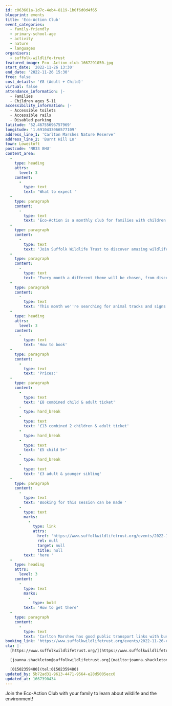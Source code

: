 ```yaml
---
id: c063601a-1d7c-4eb4-8119-1b0f6d0d4f65
blueprint: events
title: 'Eco-Action Club'
event_categories:
  - family-friendly
  - primary-school-age
  - activity
  - nature
  - languages
organisers:
  - suffolk-wildlife-trust
featured_image: Eco--Action-club-1667291050.jpg
start_date: '2022-11-26 13:30'
end_date: '2022-11-26 15:30'
free: false
cost_details: '£8 (Adult + Child)'
virtual: false
attendance_information: |-
  - Families
  - Children ages 5-11
accessibility_information: |-
  - Accessible toilets
  - Accessible rails 
  - Disabled parking
latitude: '52.46755696757969'
longitude: '1.6910433066577109'
address_line_1: 'Carlton Marshes Nature Reserve'
address_line_2: 'Burnt Hill Ln'
town: Lowestoft
postcode: 'NR33 8HU'
content_area:
  -
    type: heading
    attrs:
      level: 3
    content:
      -
        type: text
        text: 'What to expect '
  -
    type: paragraph
    content:
      -
        type: text
        text: 'Eco-Action is a monthly club for families with children aged 5-11 years.'
  -
    type: paragraph
    content:
      -
        type: text
        text: 'Join Suffolk Wildlife Trust to discover amazing wildlife on your doorstep and be inspired to take action to give nature a helping hand. Also, keep a record of your eco-actions and earn awards!'
  -
    type: paragraph
    content:
      -
        type: text
        text: "Every month a different theme will be chosen, from discovering more about plants for pollinators, building nest boxes, making your garden hedgehog-friendly, and lots more.\_"
  -
    type: paragraph
    content:
      -
        type: text
        text: 'This month we''re searching for animal tracks and signs!'
  -
    type: heading
    attrs:
      level: 3
    content:
      -
        type: text
        text: 'How to book'
  -
    type: paragraph
    content:
      -
        type: text
        text: 'Prices:'
  -
    type: paragraph
    content:
      -
        type: text
        text: '£8 combined child & adult ticket'
      -
        type: hard_break
      -
        type: text
        text: '£13 combined 2 children & adult ticket'
      -
        type: hard_break
      -
        type: text
        text: '£5 child 5+'
      -
        type: hard_break
      -
        type: text
        text: '£3 adult & younger sibling'
  -
    type: paragraph
    content:
      -
        type: text
        text: 'Booking for this session can be made '
      -
        type: text
        marks:
          -
            type: link
            attrs:
              href: 'https://www.suffolkwildlifetrust.org/events/2022-11-26-eco-action-club'
              rel: null
              target: null
              title: null
        text: 'here '
  -
    type: heading
    attrs:
      level: 3
    content:
      -
        type: text
        marks:
          -
            type: bold
        text: 'How to get there'
  -
    type: paragraph
    content:
      -
        type: text
        text: 'Carlton Marshes has good public transport links with buses stopping near the end of Burnt Hill Lane on the A146 and Oulton Broad South and North stations being a 20 or 30-minute walk respectively. There is also a free carpark available, with an electric car charging point. '
booking_link: 'https://www.suffolkwildlifetrust.org/events/2022-11-26-eco-action-club'
cta: |-
  [https://www.suffolkwildlifetrust.org/](https://www.suffolkwildlifetrust.org/)

  [joanna.shackleton@suffolkwildlifetrust.org](mailto:joanna.shackleton@suffolkwildlifetrust.org)

  [01502359480](tel:01502359480)
updated_by: 5b72ad31-9613-4471-9564-e28d5005ecc0
updated_at: 1667390434
---
```

Join the Eco-Action Club with your family to learn about wildlife and the environment!